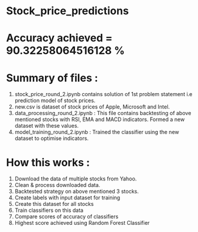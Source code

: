 # Stock_price_predictions

# Accuracy achieved = 90.32258064516128 %

# Summary of files :
1. stock_price_round_2.ipynb contains solution of 1st problem statement i.e prediction model of stock prices.
2. new.csv is dataset of stock prices of Apple, Microsoft and Intel.
3. data_processing_round_2.ipynb : This file contains backtesting of above mentioned stocks with RSI, EMA and MACD indicators. Formed a new dataset with these values.
4. model_training_round_2.ipynb : Trained the classifier using the new dataset to optimise indicators.

# How this works :
1. Download the data of multiple stocks from Yahoo.
2. Clean & process downloaded data.
3. Backtested strategy on above mentioned 3 stocks.
4. Create labels with input dataset for training
5. Create this dataset for all stocks
6. Train classifiers on this data 
7. Compare scores of accuracy of classifiers
8. Highest score achieved using Random Forest Classifier
